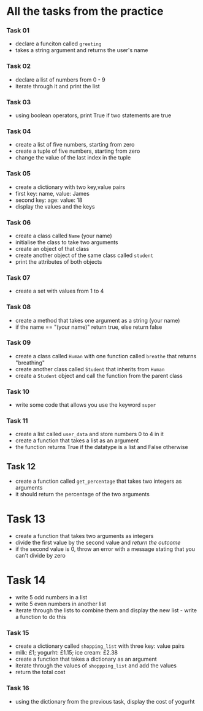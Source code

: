 # All the tasks from the practice
### Task 01
- declare a funciton called ``greeting``
- takes a string argument and returns the user's name

### Task 02
- declare a list of numbers from 0 - 9
- iterate through it and print the list

### Task 03
- using boolean operators, print True if two statements are true

### Task 04
- create a list of five numbers, starting from zero
- create a tuple of five numbers, starting from zero
- change the value of the last index in the tuple

### Task 05
- create a dictionary with two key,value pairs
- first key: name, value: James
- second key: age: value: 18
- display the values and the keys

### Task 06
- create a class called ``Name`` (your name)
- initialise the class to take two arguments
- create an object of that class
- create another object of the same class called ``student``
- print the attributes of both objects

### Task 07
- create a set with values from 1 to 4

### Task 08
- create a method that takes one argument as a string (your name)
- if the name == "(your name)" return true, else return false

### Task 09
- create a class called ``Human`` with one function called ``breathe`` that returns "breathing"
- create another class called ``Student`` that inherits from ``Human``
- create a ``Student`` object and call the function from the parent class

### Task 10
- write some code that allows you use the keyword ``super``

### Task 11
- create a list called ``user_data`` and store numbers 0 to 4 in it
- create a function that takes a list as an argument
- the function returns True if the datatype is a list and False otherwise

## Task 12
- create a function called ``get_percentage`` that takes two integers as arguments
- it should return the percentage of the two arguments

# Task 13
- create a function that takes two arguments as integers
- divide the first value by the second value and *return the outcome*
- if the second value is 0, throw an error with a message stating that you can't divide by zero

# Task 14
- write 5 odd numbers in a list
- write 5 even numbers in another list
- iterate through the lists to combine them and display the new list - write a function to do this

### Task 15
- create a dictionary called ``shopping_list`` with three key: value pairs
- milk: £1; yogurht: £1.15; ice cream: £2.38
- create a function that takes a dictionary as an argument
- iterate through the values of ``shoppping_list`` and add the values
- return the total cost

### Task 16
- using the dictionary from the previous task, display the cost of yogurht